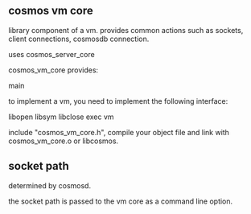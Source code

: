 
cosmos vm core
--------------

library component of a vm.  provides common actions such as sockets, client connections, cosmosdb connection.

uses cosmos_server_core

cosmos_vm_core provides:

   main

to implement a vm, you need to implement the following interface:

   libopen
   libsym
   libclose
   exec
   vm


include "cosmos_vm_core.h", compile your object file and link with cosmos_vm_core.o or libcosmos.



socket path
-----------

determined by cosmosd.

the socket path is passed to the vm core as a command line option.
